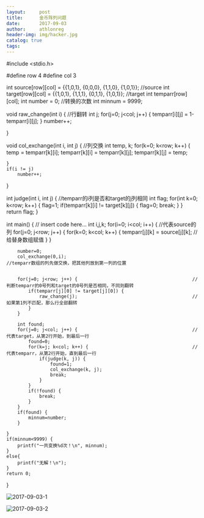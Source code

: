 ```yaml
---
layout:     post
title:      金币阵列问题
date:       2017-09-03
author:     athlonreg
header-img: img/hacker.jpg
catalog: true
tags:
---
```


#include <stdio.h>

#define row 4
#define col 3

int source[row][col] = {{1,0,1}, {0,0,0}, {1,1,0}, {1,0,1}};            //source
int target[row][col] = {{1,0,1}, {1,1,1}, {0,1,1}, {1,0,1}};            //target
int temparr[row][col];
int number = 0;                                                         //转换的次数
int minnum = 9999;

void raw_change(int i) {                                                //行翻转
    int j;
    for(j=0; j<col; j++) {
        temparr[i][j] = 1-temparr[i][j];
    }
    number++;
    
}

void col_exchange(int i, int j) {                                       //列交换
    int temp, k;
    for(k=0; k<row; k++) {
        temp = temparr[k][i];
        temparr[k][i] = temparr[k][j];
        temparr[k][j] = temp;
        
    }
    if(i != j)
        number++;
}

int judge(int i, int j) {                                               //temparr的i列是否和target的j列相同
    int flag;
    for(int k=0; k<row; k++) {
        flag=1;
        if(temparr[k][i] != target[k][j]) {
            flag=0;
            break;
        }
    }
    return flag;
}


int main() {
    // insert code here...
    int i,j,k;
    for(i=0; i<col; i++) {                                              //代表source的列
        for(j=0; j<row; j++) {
            for(k=0; k<col; k++) {
                temparr[j][k] = source[j][k];                           //给替身数组赋值
            }
        }
        
        number=0;
        col_exchange(0,i);                                              //temparr数组的列先做交换，把其他列放到第一列的位置
        
        
        for(j=0; j<row; j++) {                                          //判断temparr的0号列和target的0号列是否相同，不同则翻转
            if(temparr[j][0] != target[j][0]) {
                raw_change(j);                                          //如果第1列不匹配，那么行全部翻转
            }
        }
        
        int found;
        for(j=0; j<col; j++) {                                          //代表target，从第2行开始，到最后一行
            found=0;
            for(k=j; k<col; k++) {                                      //代表temparr，从第2行开始，直到最后一行
                if(judge(k, j)) {
                    found=1;
                    col_exchange(k, j);
                    break;
                }
            }
            if(!found) {
                break;
            }
        }
        if(found) {
            minnum=number;
        }
        
    }
    if(minnum<9999) {
        printf("一共变换%d次！\n", minnum);
    }
    else{
        printf("无解！\n");
    }
    return 0;
}

![2017-09-03-1](http://ovefvi4g3.bkt.clouddn.com/2017-09-03-1-1.png)

![2017-09-03-2](http://ovefvi4g3.bkt.clouddn.com/2017-09-03-2-1.png)


